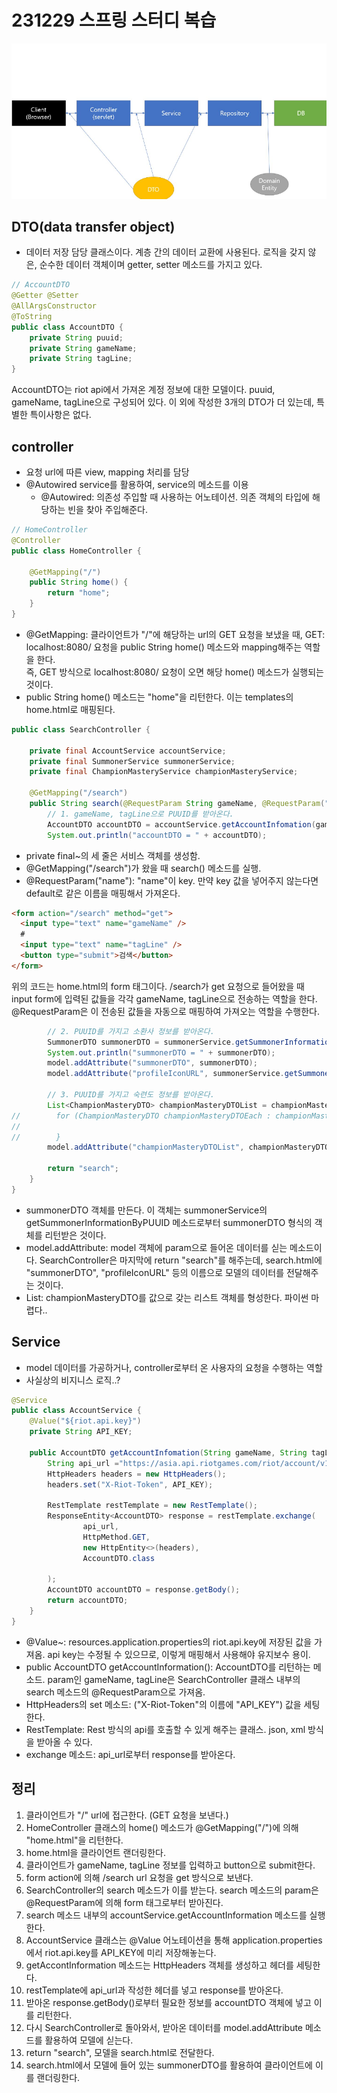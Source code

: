 # 231229 스프링 스터디 복습

![Alt text](image-5.png)

## DTO(data transfer object)

- 데이터 저장 담당 클래스이다. 계층 간의 데이터 교환에 사용된다. 로직을 갖지 않은, 순수한 데이터 객체이며 getter, setter 메소드를 가지고 있다.

```java
// AccountDTO
@Getter @Setter
@AllArgsConstructor
@ToString
public class AccountDTO {
    private String puuid;
    private String gameName;
    private String tagLine;
}
```

AccountDTO는 riot api에서 가져온 계정 정보에 대한 모델이다. puuid, gameName, tagLine으로 구성되어 있다. 이 외에 작성한 3개의 DTO가 더 있는데, 특별한 특이사항은 없다.

## controller

- 요청 url에 따른 view, mapping 처리를 담당
- @Autowired service를 활용하여, service의 메소드를 이용
  - @Autowired: 의존성 주입할 때 사용하는 어노테이션. 의존 객체의 타입에 해당하는 빈을 찾아 주입해준다.

```java
// HomeController
@Controller
public class HomeController {

    @GetMapping("/")
    public String home() {
        return "home";
    }
}
```

- @GetMapping: 클라이언트가 "/"에 해당하는 url의 GET 요청을 보냈을 때, GET: localhost:8080/ 요청을 public String home() 메소드와 mapping해주는 역할을 한다.  
  즉, GET 방식으로 localhost:8080/ 요청이 오면 해당 home() 메소드가 실행되는 것이다.
- public String home() 메소드는 "home"을 리턴한다. 이는 templates의 home.html로 매핑된다.

```java
public class SearchController {

    private final AccountService accountService;
    private final SummonerService summonerService;
    private final ChampionMasteryService championMasteryService;

    @GetMapping("/search")
    public String search(@RequestParam String gameName, @RequestParam("tagLine") String tagLine, Model model) {
        // 1. gameName, tagLine으로 PUUID를 받아온다.
        AccountDTO accountDTO = accountService.getAccountInfomation(gameName, tagLine);
        System.out.println("accountDTO = " + accountDTO);
```

- private final~의 세 줄은 서비스 객체를 생성함.
- @GetMapping("/search")가 왔을 때 search() 메소드를 실행.
- @RequestParam("name"): "name"이 key. 만약 key 값을 넣어주지 않는다면 default로 같은 이름을 매핑해서 가져온다.

```html
<form action="/search" method="get">
  <input type="text" name="gameName" />
  #
  <input type="text" name="tagLine" />
  <button type="submit">검색</button>
</form>
```

위의 코드는 home.html의 form 태그이다. /search가 get 요청으로 들어왔을 때 input form에 입력된 값들을 각각 gameName, tagLine으로 전송하는 역할을 한다. @RequestParam은 이 전송된 값들을 자동으로 매핑하여 가져오는 역할을 수행한다.

```java
        // 2. PUUID를 가지고 소환사 정보를 받아온다.
        SummonerDTO summonerDTO = summonerService.getSummonerInformationByPUUID(accountDTO.getPuuid());
        System.out.println("summonerDTO = " + summonerDTO);
        model.addAttribute("summonerDTO", summonerDTO);
        model.addAttribute("profileIconURL", summonerService.getSummonerProfileIcon(summonerDTO.getProfileIconId()));

        // 3. PUUID를 가지고 숙련도 정보를 받아온다.
        List<ChampionMasteryDTO> championMasteryDTOList = championMasteryService.getChampionMasteryInformationsByPUUID(accountDTO.getPuuid(), 5);
//        for (ChampionMasteryDTO championMasteryDTOEach : championMasteryDTOList) {
//
//        }
        model.addAttribute("championMasteryDTOList", championMasteryDTOList);

        return "search";
    }
}
```

- summonerDTO 객체를 만든다. 이 객체는 summonerService의 getSummonerInformationByPUUID 메소드로부터 summonerDTO 형식의 객체를 리턴받은 것이다.
- model.addAttribute: model 객체에 param으로 들어온 데이터를 싣는 메소드이다. SearchController은 마지막에 return "search"를 해주는데, search.html에 "summonerDTO", "profileIconURL" 등의 이름으로 모델의 데이터를 전달해주는 것이다.
- List<championMasteryDTO>: championMasteryDTO를 값으로 갖는 리스트 객체를 형성한다. 파이썬 마렵다..

## Service

- model 데이터를 가공하거나, controller로부터 온 사용자의 요청을 수행하는 역할
- 사실상의 비지니스 로직..?

```java
@Service
public class AccountService {
    @Value("${riot.api.key}")
    private String API_KEY;

    public AccountDTO getAccountInfomation(String gameName, String tagLine) {
        String api_url ="https://asia.api.riotgames.com/riot/account/v1/accounts/by-riot-id/" + gameName + "/" + tagLine;
        HttpHeaders headers = new HttpHeaders();
        headers.set("X-Riot-Token", API_KEY);

        RestTemplate restTemplate = new RestTemplate();
        ResponseEntity<AccountDTO> response = restTemplate.exchange(
                api_url,
                HttpMethod.GET,
                new HttpEntity<>(headers),
                AccountDTO.class

        );
        AccountDTO accountDTO = response.getBody();
        return accountDTO;
    }
}
```

- @Value~: resources.application.properties의 riot.api.key에 저장된 값을 가져옴. api key는 수정될 수 있으므로, 이렇게 매핑해서 사용해야 유지보수 용이.
- public AccountDTO getAccountInformation(): AccountDTO를 리턴하는 메소드. param인 gameName, tagLine은 SearchController 클래스 내부의 search 메소드의 @RequestParam으로 가져옴.
- HttpHeaders의 set 메소드: ("X-Riot-Token"의 이름에 "API_KEY") 값을 세팅한다.
- RestTemplate: Rest 방식의 api를 호출할 수 있게 해주는 클래스. json, xml 방식을 받아올 수 있다.
- exchange 메소드: api_url로부터 response를 받아온다.

## 정리

1. 클라이언트가 "/" url에 접근한다. (GET 요청을 보낸다.)
2. HomeController 클래스의 home() 메소드가 @GetMapping("/")에 의해 "home.html"을 리턴한다.
3. home.html을 클라이언트 랜더링한다.
4. 클라이언트가 gameName, tagLine 정보를 입력하고 button으로 submit한다.
5. form action에 의해 /search url 요청을 get 방식으로 보낸다.
6. SearchController의 search 메소드가 이를 받는다. search 메소드의 param은 @RequestParam에 의해 form 태그로부터 받아진다.
7. search 메소드 내부의 accountService.getAccountInformation 메소드를 실행한다.
8. AccountService 클래스는 @Value 어노테이션을 통해 application.properties에서 riot.api.key를 API_KEY에 미리 저장해놓는다.
9. getAccontInformation 메소드는 HttpHeaders 객체를 생성하고 헤더를 세팅한다.
10. restTemplate에 api_url과 작성한 헤더를 넣고 response를 받아온다.
11. 받아온 response.getBody()로부터 필요한 정보를 accountDTO 객체에 넣고 이를 리턴한다.
12. 다시 SearchController로 돌아와서, 받아온 데이터를 model.addAttribute 메소드를 활용하여 모델에 싣는다.
13. return "search", 모델을 search.html로 전달한다.
14. search.html에서 모델에 들어 있는 summonerDTO를 활용하여 클라이언트에 이를 랜더링한다.
